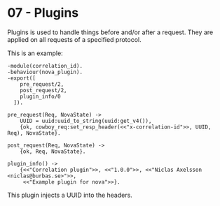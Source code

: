 # 07 - Plugins

Plugins is used to handle things before and/or after a request. They are applied on all requests of a specified protocol.

This is an example:

```
-module(correlation_id).
-behaviour(nova_plugin).
-export([
    pre_request/2,
    post_request/2,
    plugin_info/0
  ]).

pre_request(Req, NovaState) ->
    UUID = uuid:uuid_to_string(uuid:get_v4()),
    {ok, cowboy_req:set_resp_header(<<"x-correlation-id">>, UUID, Req), NovaState}.

post_request(Req, NovaState) ->
    {ok, Req, NovaState}.

plugin_info() ->
    {<<"Correlation plugin">>, <<"1.0.0">>, <<"Niclas Axelsson <niclas@burbas.se>">>,
     <<"Example plugin for nova">>}.
```

This plugin injects a UUID into the headers.
